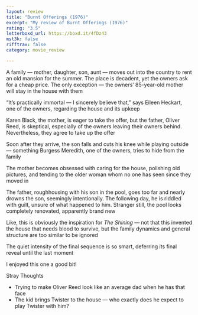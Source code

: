 ```yaml
---
layout: review
title: "Burnt Offerings (1976)"
excerpt: "My review of Burnt Offerings (1976)"
rating: "3.5"
letterboxd_url: https://boxd.it/4fDz43
mst3k: false
rifftrax: false
category: movie_review

---
```


A family — mother, daughter, son, aunt — moves out into the country to rent an old mansion for the summer. The place is decadent, yet the owners ask for a cheap price. The only exception — the owners’ 85-year-old mother will stay in the house with them

“It’s practically immortal — I sincerely believe that,” says Eileen Heckart, one of the owners, regarding the house and its upkeep

Karen Black, the mother, is eager to take the offer, but the father, Oliver Reed, is skeptical, especially of the owners leaving their owners behind. Nevertheless, they agree to take up the offer

Soon after they arrive, the son falls and cuts his knee while playing outside — something Burgess Meredith, one of the owners, tries to hide from the family

The mother becomes obsessed with caring for the house, polishing old pictures, and tending to the older woman whom no one has seen since they moved in

The father, roughhousing with his son in the pool, goes too far and nearly drowns the son, seemingly intentionally. The following day, he is riddled with guilt, unsure of what happened to him. Stranger still, the pool looks completely renovated, apparently brand new

Like, this is obviously the inspiration for <i>The Shining</i> — not that this invented the house that needs blood to survive, but the family dynamics and general structure are too similar to be ignored

The quiet intensity of the final sequence is so smart, deferring its final reveal until the last moment

I enjoyed this one a good bit!

Stray Thoughts
* Trying to make Oliver Reed look like an average dad when he has that face
* The kid brings Twister to the house — who exactly does he expect to play Twister with him?